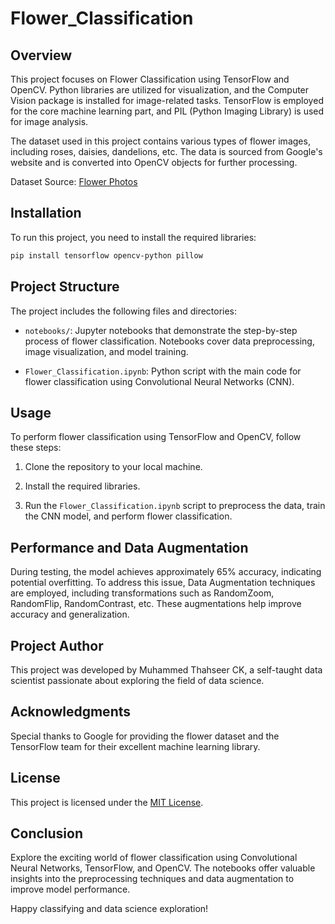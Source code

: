 # Flower_Classification

## Overview

This project focuses on Flower Classification using TensorFlow and OpenCV. Python libraries are utilized for visualization, and the Computer Vision package is installed for image-related tasks. TensorFlow is employed for the core machine learning part, and PIL (Python Imaging Library) is used for image analysis.

The dataset used in this project contains various types of flower images, including roses, daisies, dandelions, etc. The data is sourced from Google's website and is converted into OpenCV objects for further processing.

Dataset Source: [Flower Photos](https://storage.googleapis.com/download.tensorflow.org/example_images/flower_photos.tgz)

## Installation

To run this project, you need to install the required libraries:

```bash
pip install tensorflow opencv-python pillow
```

## Project Structure

The project includes the following files and directories:


- `notebooks/`: Jupyter notebooks that demonstrate the step-by-step process of flower classification. Notebooks cover data preprocessing, image visualization, and model training.

- `Flower_Classification.ipynb`: Python script with the main code for flower classification using Convolutional Neural Networks (CNN).

## Usage

To perform flower classification using TensorFlow and OpenCV, follow these steps:

1. Clone the repository to your local machine.

2. Install the required libraries.

3. Run the `Flower_Classification.ipynb` script to preprocess the data, train the CNN model, and perform flower classification.

## Performance and Data Augmentation

During testing, the model achieves approximately 65% accuracy, indicating potential overfitting. To address this issue, Data Augmentation techniques are employed, including transformations such as RandomZoom, RandomFlip, RandomContrast, etc. These augmentations help improve accuracy and generalization.

## Project Author

This project was developed by Muhammed Thahseer CK, a self-taught data scientist passionate about exploring the field of data science.

## Acknowledgments

Special thanks to Google for providing the flower dataset and the TensorFlow team for their excellent machine learning library.

## License

This project is licensed under the [MIT License](https://opensource.org/licenses/MIT).

## Conclusion

Explore the exciting world of flower classification using Convolutional Neural Networks, TensorFlow, and OpenCV. The notebooks offer valuable insights into the preprocessing techniques and data augmentation to improve model performance.

Happy classifying and data science exploration!
